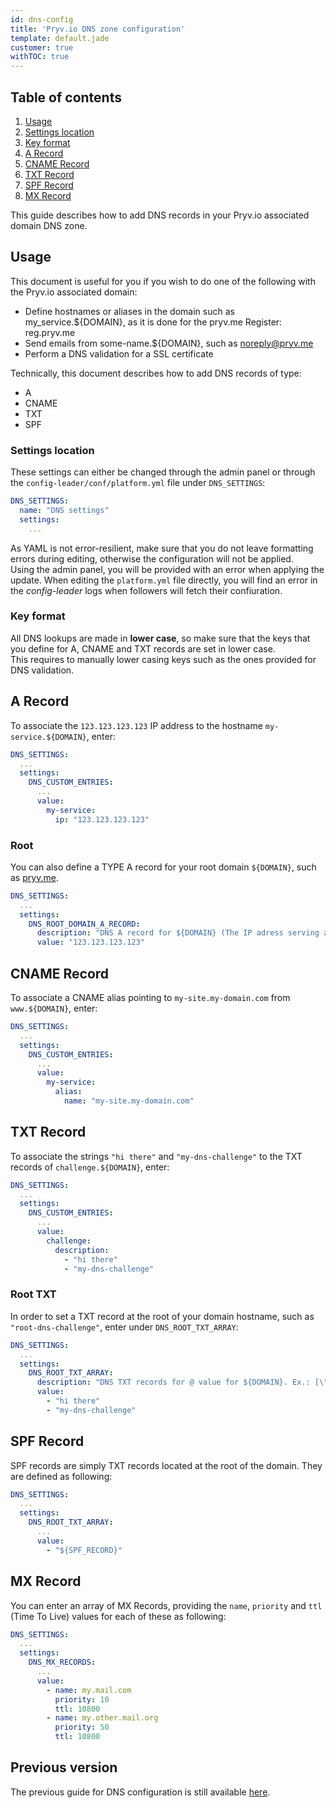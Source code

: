 ```yaml
---
id: dns-config
title: 'Pryv.io DNS zone configuration'
template: default.jade
customer: true
withTOC: true
---
```


## Table of contents

1. [Usage](#usage)  
  1. [Settings location](#settings-location)  
  2. [Key format](#key-format)  
2. [A Record](#a-record)
3. [CNAME Record](#cname-record)
4. [TXT Record](#txt-record)
5. [SPF Record](#spf-record)
6. [MX Record](#mx-record)

This guide describes how to add DNS records in your Pryv.io associated domain DNS zone.  

## Usage

This document is useful for you if you wish to do one of the following with the Pryv.io associated domain:  

- Define hostnames or aliases in the domain such as my_service.${DOMAIN}, as it is done for the pryv.me Register: reg.pryv.me  
- Send emails from some-name.${DOMAIN}, such as noreply@pryv.me  
- Perform a DNS validation for a SSL certificate  

Technically, this document describes how to add DNS records of type:  

- A  
- CNAME  
- TXT  
- SPF  

### Settings location

These settings can either be changed through the admin panel or through the `config-leader/conf/platform.yml` file under `DNS_SETTINGS`:

```yaml
DNS_SETTINGS:
  name: "DNS settings"
  settings:
    ...
```

As YAML is not error-resilient, make sure that you do not leave formatting errors during editing, otherwise the configuration will not be applied.  
Using the admin panel, you will be provided with an error when applying the update. When editing the `platform.yml` file directly, you will find an error in the *config-leader* logs when followers will fetch their confiuration.

### Key format

All DNS lookups are made in **lower case**, so make sure that the keys that you define for A, CNAME and TXT records are set in lower case.  
This requires to manually lower casing keys such as the ones provided for DNS validation.  

## A Record

To associate the `123.123.123.123` IP address to the hostname `my-service.${DOMAIN}`, enter:

```yaml
DNS_SETTINGS:
  ...
  settings:
    DNS_CUSTOM_ENTRIES:
      ...
      value:
        my-service:
          ip: "123.123.123.123"
```

### Root

You can also define a TYPE A record for your root domain `${DOMAIN}`, such as [pryv.me](http://pryv.me).

```yaml
DNS_SETTINGS:
  ...
  settings:
    DNS_ROOT_DOMAIN_A_RECORD: 
      description: "DNS A record for ${DOMAIN} (The IP adress serving an eventual web page accessible by: http://{DOMAIN})"
      value: "123.123.123.123"
```

## CNAME Record

To associate a CNAME alias pointing to `my-site.my-domain.com` from `www.${DOMAIN}`, enter:  

```yaml
DNS_SETTINGS:
  ...
  settings:
    DNS_CUSTOM_ENTRIES:
      ...
      value:
        my-service:
          alias:
            name: "my-site.my-domain.com"
```

## TXT Record

To associate the strings `"hi there"` and `"my-dns-challenge"` to the TXT records of `challenge.${DOMAIN}`, enter:

```yaml
DNS_SETTINGS:
  ...
  settings:
    DNS_CUSTOM_ENTRIES:
      ...
      value:
        challenge:
          description:
            - "hi there"
            - "my-dns-challenge"
```

### Root TXT

In order to set a TXT record at the root of your domain hostname, such as `"root-dns-challenge"`, enter under `DNS_ROOT_TXT_ARRAY`:

```yaml
DNS_SETTINGS:
  ...
  settings:
    DNS_ROOT_TXT_ARRAY:
      description: "DNS TXT records for @ value for ${DOMAIN}. Ex.: [\"_globalsign-domain-verification=n3PT\",\"v=spf1 include:_mailcust.gandi.net ?all\"]"
      value:
        - "hi there"
        - "my-dns-challenge"
```

## SPF Record

SPF records are simply TXT records located at the root of the domain. They are defined as following:

```yaml
DNS_SETTINGS:
  ...
  settings:
    DNS_ROOT_TXT_ARRAY:
      ...
      value:
        - "${SPF_RECORD}"
```

## MX Record

You can enter an array of MX Records, providing the `name`, `priority` and `ttl` (Time To Live) values for each of these as following:

```yaml
DNS_SETTINGS:
  ...
  settings:
    DNS_MX_RECORDS:
      ...
      value:
        - name: my.mail.com
          priority: 10
          ttl: 10800
        - name: my.other.mail.org
          priority: 50
          ttl: 10800
```

## Previous version

The previous guide for DNS configuration is still available [here](/assets/docs/20190501-dns-config-v3.pdf).
